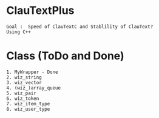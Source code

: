 # ClauTextPlus
    Goal :  Speed of ClauTextC and Stablility of ClauText?
    Using C++
# Class (ToDo and Done)
    1. MyWrapper - Done
    2. wiz_string 
    3. wiz_vector
    4. (wiz_)array_queue
    5. wiz_pair
    6. wiz_token
    7. wiz_item_type
    8. wiz_user_type
